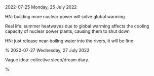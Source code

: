 2022-07-25 Monday, 25 July 2022

HN: building more nuclear power will solve global warming

Real life: summer heatwaves due to global warming affects the cooling capacity of nuclear power plants, causing them to shut down

HN: just release near-boiling water into the rivers, it will be fine

%
2022-07-27 Wednesday, 27 July 2022

Vague idea: collective sleep/dream diary.

%
